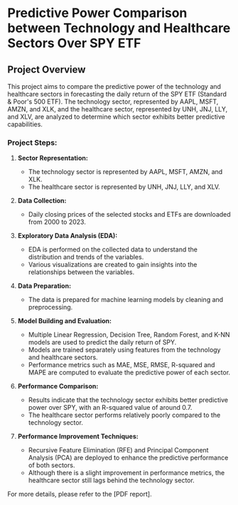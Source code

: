 # Predictive Power Comparison between Technology and Healthcare Sectors Over SPY ETF

## Project Overview

This project aims to compare the predictive power of the technology and healthcare sectors in forecasting the daily return of the SPY ETF (Standard & Poor's 500 ETF). The technology sector, represented by AAPL, MSFT, AMZN, and XLK, and the healthcare sector, represented by UNH, JNJ, LLY, and XLV, are analyzed to determine which sector exhibits better predictive capabilities.

### Project Steps:

1. **Sector Representation:**
   - The technology sector is represented by AAPL, MSFT, AMZN, and XLK.
   - The healthcare sector is represented by UNH, JNJ, LLY, and XLV.

2. **Data Collection:**
   - Daily closing prices of the selected stocks and ETFs are downloaded from 2000 to 2023.

3. **Exploratory Data Analysis (EDA):**
   - EDA is performed on the collected data to understand the distribution and trends of the variables.
   - Various visualizations are created to gain insights into the relationships between the variables.

4. **Data Preparation:**
   - The data is prepared for machine learning models by cleaning and preprocessing.

5. **Model Building and Evaluation:**
   - Multiple Linear Regression, Decision Tree, Random Forest, and K-NN models are used to predict the daily return of SPY.
   - Models are trained separately using features from the technology and healthcare sectors.
   - Performance metrics such as MAE, MSE, RMSE, R-squared and MAPE are computed to evaluate the predictive power of each sector.

6. **Performance Comparison:**
   - Results indicate that the technology sector exhibits better predictive power over SPY, with an R-squared value of around 0.7.
   - The healthcare sector performs relatively poorly compared to the technology sector.

7. **Performance Improvement Techniques:**
   - Recursive Feature Elimination (RFE) and Principal Component Analysis (PCA) are deployed to enhance the predictive performance of both sectors.
   - Although there is a slight improvement in performance metrics, the healthcare sector still lags behind the technology sector.

For more details, please refer to the [PDF report].
